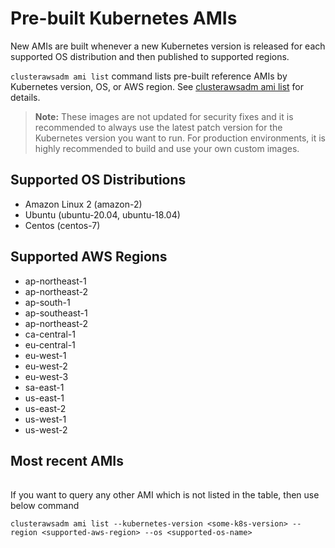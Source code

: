 # Pre-built Kubernetes AMIs

New AMIs are built whenever a new Kubernetes version is released for each supported OS distribution and then published to supported regions.

`clusterawsadm ami list` command lists pre-built reference AMIs by Kubernetes version, OS, or AWS region.
See [clusterawsadm ami list](../clusterawsadm/clusterawsadm_ami_list.md) for details.

> **Note:**  These images are not updated for security fixes and it is recommended to always use the latest patch version for the Kubernetes version you want to run. For production environments, it is highly recommended to build and use your own custom images.

## Supported OS Distributions
- Amazon Linux 2 (amazon-2)
- Ubuntu (ubuntu-20.04, ubuntu-18.04)
- Centos (centos-7)

## Supported AWS Regions
- ap-northeast-1
- ap-northeast-2
- ap-south-1
- ap-southeast-1
- ap-northeast-2
- ca-central-1
- eu-central-1
- eu-west-1
- eu-west-2
- eu-west-3
- sa-east-1
- us-east-1
- us-east-2
- us-west-1
- us-west-2

## Most recent AMIs
<table id="amis" class="display" style="width:100%"></table>

<script>
  const amisURL = "https://d2jcv1y6kf3xwc.cloudfront.net/amis.json";
  const SEARCH_HOTKEY_KEYCODE = 83;

  // hasFocus returns true if the table search is active
  function hasFocus() {
    const tableSearchBar = document.querySelector("#amis_filter > label > input[type=search]");
    return (tableSearchBar === document.activeElement);
  }

  // Prevent the mdbook search event listener capturing the 's' key, so users can search for example 'eu-west-1
  function resetKeyHandler(e) {
    if (e.altKey || e.ctrlKey || e.metaKey || e.shiftKey || e.target.type === 'textarea' || e.target.type === 'text') { return; }

    if (e.keyCode === SEARCH_HOTKEY_KEYCODE && hasFocus()) {
        e.stopPropagation();
    }
  }

  // Insert the event listener when the document is ready
  $(function() {
    document.addEventListener('keydown', function (e) { resetKeyHandler(e); }, true);
  });

  // Table display function
  function amiListToTable(data) {
    const items = data.items.map(
      item => {

        url = `https://console.aws.amazon.com/ec2/v2/home?region=${item.spec.region}#Images:visibility=public-images;search=${item.spec.imageID};sort=name`

        imageText = `<a href="${url}">${item.spec.imageID}</a>`

        return [
          item.metadata.name,
          item.spec.os,
          item.spec.region,
          item.spec.kubernetesVersion,
          imageText,
          item.metadata.creationTimestamp,
        ]
      }
    )

    $(document).ready(function() {
      const table = $('#amis').DataTable({
        data: items,
        columns: [
          {title: "Name"},
          {title: "OS"},
          {title: "Region"},
          {title: "Kubernetes Version"},
          {title: "Image ID"},
          {title: "Creation Date"},
        ]
      })

      table
        .order([3, 'dsc'], [2, 'asc'], [1, 'asc'])
        .draw();
    });
  }


  // Lazy fetch the URL
  fetch(amisURL, {
    mode: 'cors'
  })
  .then(response => response.json())
  .then(data => amiListToTable(data))
  .catch((error) => console.error('Error:', error));
</script>

If you want to query any other AMI which is not listed in the table, then use below command
```
clusterawsadm ami list --kubernetes-version <some-k8s-version> --region <supported-aws-region> --os <supported-os-name>
```